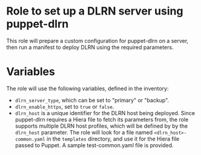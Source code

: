Role to set up a DLRN server using puppet-dlrn
==============================================

This role will prepare a custom configuration for puppet-dlrn on a server,
then run a manifest to deploy DLRN using the required parameters.

# Variables

The role will use the following variables, defined in the inventory:

* `dlrn_server_type`, which can be set to "primary" or "backup".
* `dlrn_enable_https`, set to `true` or `false`.
* `dlrn_host` is a unique identifier for the DLRN host being deployed.
  Since puppet-dlrn requires a Hiera file to fetch its parameters from,
  the role supports multiple DLRN host profiles, which will be defined
  by by the `dlrn_host` parameter. The role will look for a file named
  `<dlrn_host>-common.yaml` in the `templates` directory, and use it for
  the Hiera file passed to Puppet. A sample test-common.yaml file is
  provided.
